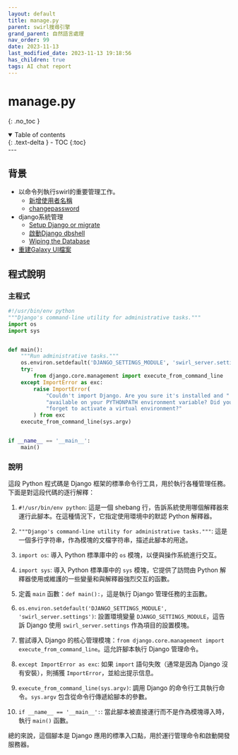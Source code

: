 ```yaml
---
layout: default
title: manage.py
parent: swirl搜尋引擎
grand_parent: 自然語言處理
nav_order: 99
date: 2023-11-13
last_modified_date: 2023-11-13 19:18:56
has_children: true
tags: AI chat report
---
```


# manage.py
{: .no_toc }

<details open markdown="block">
  <summary>
    Table of contents
  </summary>
  {: .text-delta }
- TOC
{:toc}
</details>
---

## 背景

- 以命令列執行swirl的重要管理工作。
  - [新增使用者名稱](https://sinotec2.github.io/AIEE/NLP/swirl/docs/Admin-Guide/#creating-a-swirl-super-user)
  - [changepassword](https://sinotec2.github.io/AIEE/NLP/swirl/docs/Admin-Guide/#changing-a-super-user-password)
- django系統管理
  - [Setup Django or migrate](https://sinotec2.github.io/AIEE/NLP/swirl/docs/Admin-Guide/#mac-osx-or-linux)
  - [啟動Django dbshell](https://sinotec2.github.io/AIEE/NLP/swirl/docs/Admin-Guide/#django-dbshell)
  - [Wiping the Database](https://sinotec2.github.io/AIEE/NLP/swirl/docs/Admin-Guide/#wiping-the-database)
- [重建Galaxy UI檔案](https://sinotec2.github.io/AIEE/NLP/swirl/docs/Quick-Start/#notes-1)

## 程式說明

### 主程式

```python
#!/usr/bin/env python
"""Django's command-line utility for administrative tasks."""
import os
import sys


def main():
    """Run administrative tasks."""
    os.environ.setdefault('DJANGO_SETTINGS_MODULE', 'swirl_server.settings')
    try:
        from django.core.management import execute_from_command_line
    except ImportError as exc:
        raise ImportError(
            "Couldn't import Django. Are you sure it's installed and "
            "available on your PYTHONPATH environment variable? Did you "
            "forget to activate a virtual environment?"
        ) from exc
    execute_from_command_line(sys.argv)


if __name__ == '__main__':
    main()
```

### 說明

這段 Python 程式碼是 Django 框架的標準命令行工具，用於執行各種管理任務。下面是對這段代碼的逐行解釋：

1. `#!/usr/bin/env python`: 這是一個 shebang 行，告訴系統使用哪個解釋器來運行此腳本。在這種情況下，它指定使用環境中的默認 Python 解釋器。

2. `"""Django's command-line utility for administrative tasks."""`: 這是一個多行字符串，作為模塊的文檔字符串，描述此腳本的用途。

3. `import os`: 導入 Python 標準庫中的 `os` 模塊，以便與操作系統進行交互。

4. `import sys`: 導入 Python 標準庫中的 `sys` 模塊，它提供了訪問由 Python 解釋器使用或維護的一些變量和與解釋器強烈交互的函數。

5. 定義 `main` 函數：`def main():`，這是執行 Django 管理任務的主函數。

6. `os.environ.setdefault('DJANGO_SETTINGS_MODULE', 'swirl_server.settings')`: 設置環境變量 `DJANGO_SETTINGS_MODULE`，這告訴 Django 使用 `swirl_server.settings` 作為項目的設置模塊。

7. 嘗試導入 Django 的核心管理模塊：`from django.core.management import execute_from_command_line`。這允許腳本執行 Django 管理命令。

8. `except ImportError as exc`: 如果 `import` 語句失敗（通常是因為 Django 沒有安裝），則捕獲 `ImportError`，並給出提示信息。

9. `execute_from_command_line(sys.argv)`: 調用 Django 的命令行工具執行命令。`sys.argv` 包含從命令行傳遞給腳本的參數。

10. `if __name__ == '__main__':`: 當此腳本被直接運行而不是作為模塊導入時，執行 `main()` 函數。

總的來說，這個腳本是 Django 應用的標準入口點，用於運行管理命令和啟動開發服務器。